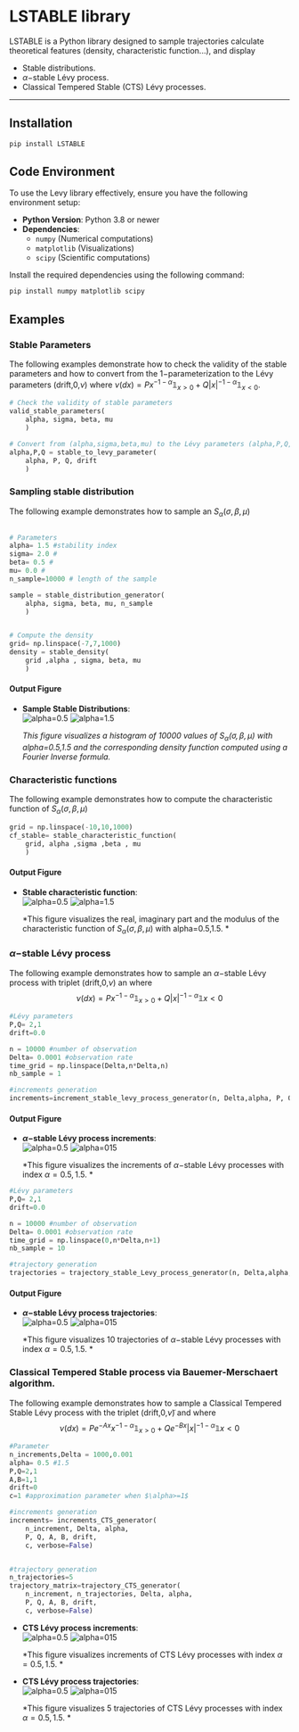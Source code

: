 # LSTABLE library

LSTABLE is a Python library designed to sample trajectories calculate theoretical features (density, characteristic function...), and display
- Stable distributions.
- $\alpha-$stable Lévy process.
- Classical Tempered Stable (CTS) Lévy processes.
---

## Installation

```bash
pip install LSTABLE

```


## Code Environment

To use the Levy library effectively, ensure you have the following environment setup:

- **Python Version**: Python 3.8 or newer
- **Dependencies**:
  - `numpy` (Numerical computations)
  - `matplotlib` (Visualizations)
  - `scipy` (Scientific computations)

Install the required dependencies using the following command:

```bash
pip install numpy matplotlib scipy
```

## Examples

### Stable Parameters 

The following examples demonstrate how to check the validity of the stable parameters and how to convert from the $1-$parameterization to the Lévy parameters (drift,0,$\nu$) where $\nu(dx) = Px^{-1-\alpha} \mathbb{1}_{x>0} + Q|x|^{-1-\alpha} \mathbb{1}_{x<0}.$

```python
# Check the validity of stable parameters
valid_stable_parameters(
	alpha, sigma, beta, mu
	)

# Convert from (alpha,sigma,beta,mu) to the Lévy parameters (alpha,P,Q,drift) (P,Q are the positive/negative jump parameters of the Lévy measure
alpha,P,Q = stable_to_levy_parameter(
	alpha, P, Q, drift
	)
```

### Sampling stable distribution

The following example demonstrates how to sample an $S_\alpha(\sigma,\beta,\mu)$

```python

# Parameters
alpha= 1.5 #stability index
sigma= 2.0 #
beta= 0.5 #
mu= 0.0 # 
n_sample=10000 # length of the sample

sample = stable_distribution_generator(
	alpha, sigma, beta, mu, n_sample
	)


# Compute the density
grid= np.linspace(-7,7,1000)
density = stable_density(
	grid ,alpha , sigma, beta, mu
	)
```

#### Output Figure

- **Sample Stable Distributions**:  
  ![alpha=0.5](./figures/stable_hist_density_alpha05.png)
  ![alpha=1.5](./figures/stable_hist_density_alpha15.png)
  
  *This figure visualizes a histogram of 10000 values of $S_\alpha(\sigma,\beta,\mu)$ with alpha=0.5,1.5 and the corresponding density function computed using a Fourier Inverse formula.*

### Characteristic functions

The following example demonstrates how to compute the characteristic function of $S_\alpha(\sigma,\beta,\mu)$

```python
grid = np.linspace(-10,10,1000)
cf_stable= stable_characteristic_function(
	grid, alpha ,sigma ,beta , mu
	)
```
#### Output Figure

- **Stable characteristic function**:  
  ![alpha=0.5](./figures/stable_cf_alpha05.png)
  ![alpha=1.5](./figures/stable_cf_alpha15.png)
  
  *This figure visualizes the real, imaginary part and the modulus of the characteristic function of $S_\alpha(\sigma,\beta,\mu)$ with alpha=0.5,1.5. *


### $\alpha-$stable Lévy process

The following example demonstrates how to sample an $\alpha-$stable Lévy process with triplet (drift,0,$\nu$) an where 
$$\nu(dx) = Px^{-1-\alpha} \mathbb{1}_{x>0} + Q|x|^{-1-\alpha} \mathbb{1}{x<0}$$

```python
#Lévy parameters
P,Q= 2,1
drift=0.0

n = 10000 #number of observation
Delta= 0.0001 #observation rate
time_grid = np.linspace(Delta,n*Delta,n)
nb_sample = 1

#increments generation
increments=increment_stable_levy_process_generator(n, Delta,alpha, P, Q, drift, nb_sample)[0] #increment is of shape (nb_sample,n)
```
#### Output Figure

- **$\alpha-$stable Lévy process increments**:  
  ![alpha=0.5](./figures/stable_increments_alpha05.png)
  ![alpha=015](./figures/stable_increments_alpha15.png)
  
  *This figure visualizes the increments of $\alpha-$stable Lévy processes with index $\alpha=0.5,1.5$. *



```python
#Lévy parameters
P,Q= 2,1
drift=0.0

n = 10000 #number of observation
Delta= 0.0001 #observation rate
time_grid = np.linspace(0,n*Delta,n+1)
nb_sample = 10

#trajectory generation
trajectories = trajectory_stable_Levy_process_generator(n, Delta,alpha, P, Q, drift, nb_sample)
```

#### Output Figure

- **$\alpha-$stable Lévy process trajectories**:  
  ![alpha=0.5](./figures/stable_trajectories_alpha05.png)
  ![alpha=015](./figures/stable_trajectories_alpha15.png)
  
  *This figure visualizes 10 trajectories of $\alpha-$stable Lévy processes with index $\alpha=0.5,1.5$. *


### Classical Tempered Stable process via Bauemer-Merschaert algorithm.

The following example demonstrates how to sample a Classical Tempered Stable Lévy process with the triplet (drift,0,$\tilde{\nu}$) and where 
$$\nu(dx) = Pe^{-Ax}x^{-1-\alpha} \mathbb{1}_{x>0} + Qe^{-Bx}|x|^{-1-\alpha} \mathbb{1}{x<0}$$

```python
#Parameter
n_increments,Delta = 1000,0.001
alpha= 0.5 #1.5
P,Q=2,1
A,B=1,1
drift=0
c=1 #approximation parameter when $\alpha>=1$

#increments generation
increments= increments_CTS_generator(
    n_increment, Delta, alpha, 
    P, Q, A, B, drift, 
    c, verbose=False)


#trajectory generation
n_trajectories=5
trajectory_matrix=trajectory_CTS_generator(
    n_increment, n_trajectories, Delta, alpha, 
    P, Q, A, B, drift, 
    c, verbose=False)
```

- **CTS Lévy process increments**:  
  ![alpha=0.5](./figures/CTS_increments_alpha05.png)
  ![alpha=015](./figures/CTS_increments_alpha15.png)
  
  *This figure visualizes increments of CTS Lévy processes with index $\alpha=0.5,1.5$. *
  
- **CTS Lévy process trajectories**:  
  ![alpha=0.5](./figures/CTS_trajectory_alpha05.png)
  ![alpha=015](./figures/CTS_trajectory_alpha15.png)
  
  *This figure visualizes 5 trajectories of CTS Lévy processes with index $\alpha=0.5,1.5$. *
